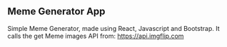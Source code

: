 ## Meme Generator App

Simple Meme Generator, made using React, Javascript and Bootstrap.
It calls the get Meme images API from: https://api.imgflip.com

